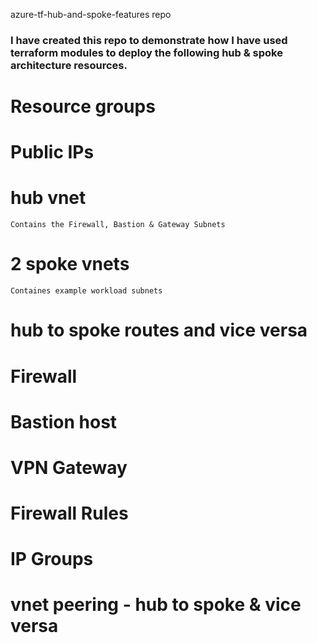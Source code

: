 azure-tf-hub-and-spoke-features repo

### I have created this repo to demonstrate how I have used terraform modules to deploy the following hub & spoke architecture resources.

# Resource groups
# Public IPs
# hub vnet 
    Contains the Firewall, Bastion & Gateway Subnets
# 2 spoke vnets
    Containes example workload subnets
# hub to spoke routes and vice versa
# Firewall
# Bastion host
# VPN Gateway
# Firewall Rules
# IP Groups
# vnet peering - hub to spoke & vice versa


